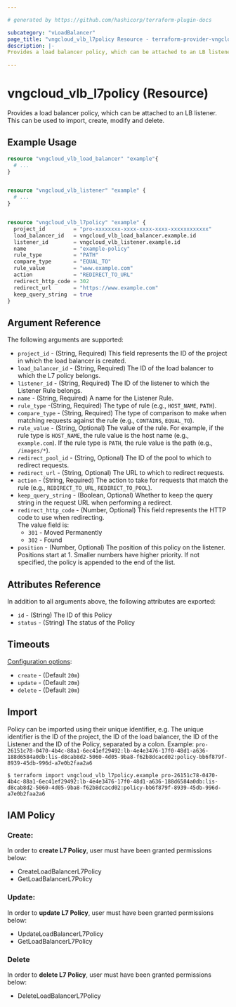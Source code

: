 ```yaml
---

# generated by https://github.com/hashicorp/terraform-plugin-docs

subcategory: "vLoadBalancer"
page_title: "vngcloud_vlb_l7policy Resource - terraform-provider-vngcloud"
description: |-
Provides a load balancer policy, which can be attached to an LB listener. This can be used to import, create, modify, and delete.
  
---
```


# vngcloud_vlb_l7policy (Resource)

Provides a load balancer policy, which can be attached to an LB listener. This can be used to import, create, modify and delete.

## Example Usage

```terraform
resource "vngcloud_vlb_load_balancer" "example"{
  # ...
}


resource "vngcloud_vlb_listener" "example" {
  # ...
}


resource "vngcloud_vlb_l7policy" "example" {
  project_id         = "pro-xxxxxxxx-xxxx-xxxx-xxxx-xxxxxxxxxxxx"
  load_balancer_id   = vngcloud_vlb_load_balancer.example.id
  listener_id        = vngcloud_vlb_listener.example.id
  name               = "example-policy"
  rule_type          = "PATH"
  compare_type       = "EQUAL_TO"
  rule_value         = "www.example.com"
  action             = "REDIRECT_TO_URL"
  redirect_http_code = 302
  redirect_url       = "https://www.example.com"
  keep_query_string  = true
}
```

## Argument Reference

The following arguments are supported:


* `project_id` -  (String, Required) This field represents the ID of the project in which the load balancer is created.
* `load_balancer_id` - (String, Required) The ID of the load balancer to which the L7 policy belongs.
* `listener_id` -  (String, Required) The ID of the listener to which the Listener Rule belongs.
* `name` - (String, Required) A name for the Listener Rule.
* `rule_type` -(String, Required) The type of rule (e.g., `HOST_NAME`, `PATH`).
* `compare_type` - (String, Required) The type of comparison to make when matching requests against the rule (e.g., `CONTAINS`, `EQUAL_TO`).
* `rule_value` - (String, Optional) The value of the rule. For example, if the rule type is `HOST_NAME`, the rule value is the host name (e.g., `example.com`). If the rule type is `PATH`, the rule value is the path (e.g., `/images/*`).
* `redirect_pool_id` - (String, Optional) The ID of the pool to which to redirect requests.
* `redirect_url` - (String, Optional) The URL to which to redirect requests.
* `action` - (String, Required) The action to take for requests that match the rule (e.g., `REDIRECT_TO_URL`, `REDIRECT_TO_POOL`).
* `keep_query_string` - (Boolean, Optional) Whether to keep the query string in the request URL when performing a redirect.
* `redirect_http_code` - (Number, Optional) This field represents the HTTP code to use when redirecting.  
   The value field is:
    * `301` - Moved Permanently
    * `302` - Found
* `position` - (Number, Optional) The position of this policy on the listener. Positions start at 1. Smaller numbers have higher priority. If not specified, the policy is appended to the end of the list.


## Attributes Reference

In addition to all arguments above, the following attributes are exported:
* `id` - (String) The ID of this Policy
* `status` - (String) The status of the Policy



## Timeouts

[Configuration options](https://developer.hashicorp.com/terraform/language/resources/syntax#operation-timeouts):

- `create` - (Default `20m`)
- `update` - (Default `20m`)
- `delete` - (Default `20m`)

## Import

Policy can be imported using their unique identifier, e.g.
The unique identifier is the ID of the project, the ID of the load balancer, the ID of the Listener and the ID of the Policy, separated by a colon.
Example: `pro-26151c78-0470-4b4c-88a1-6ec41ef29492:lb-4e4e3476-17f0-48d1-a636-188d6584a0db:lis-d8cab8d2-5060-4d05-9ba8-f62b8dcacd02:policy-bb6f879f-8939-45db-996d-a7e0b2faa2a6`
```
$ terraform import vngcloud_vlb_l7policy.example pro-26151c78-0470-4b4c-88a1-6ec41ef29492:lb-4e4e3476-17f0-48d1-a636-188d6584a0db:lis-d8cab8d2-5060-4d05-9ba8-f62b8dcacd02:policy-bb6f879f-8939-45db-996d-a7e0b2faa2a6
```

## IAM Policy
### Create:
In order to **create L7 Policy**, user must have been granted permissions below:
- CreateLoadBalancerL7Policy
- GetLoadBalancerL7Policy

### Update:
In order to **update L7 Policy**, user must have been granted permissions below:
- UpdateLoadBalancerL7Policy
- GetLoadBalancerL7Policy

### Delete
In order to **delete L7 Policy**, user must have been granted permissions below:
- DeleteLoadBalancerL7Policy

